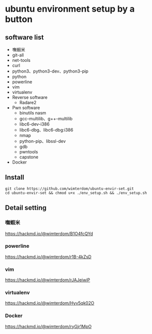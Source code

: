 # ubuntu environment setup by a button
## software list
- 嘸蝦米
- git-all
- net-tools
- curl
- python3、python3-dev、python3-pip
- python
- powerline
- vim
- virtualenv
- Reverse software
  - Radare2
- Pwn software
  - binutils nasm
  - gcc-multilib、g++-multilib
  - libc6-dev-i386
  - libc6-dbg、libc6-dbg:i386
  - nmap
  - python-pip、libssl-dev
  - gdb
  - pwntools
  - capstone
- Docker

## Install
```bash=
git clone https://github.com/wimterdom/ubuntu-envir-set.git
cd ubuntu-envir-set && chmod u+x ./env_setup.sh && ./env_setup.sh
```

## Detail setting
### 嘸蝦米
https://hackmd.io/@wimterdom/B1O4fcQYd
### powerline
https://hackmd.io/@wimterdom/r1B-4kZsD
### vim
https://hackmd.io/@wimterdom/rJAJeiwiP
### virtualenv
https://hackmd.io/@wimterdom/Hyv5qk02O
### Docker
https://hackmd.io/@wimterdom/ryGjr1MpO
